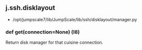 ## j.ssh.disklayout

- /opt/jumpscale7/lib/JumpScale/lib/ssh/disklayout/manager.py

### def get(connection=None) (l8)

Return disk manager for that cuisine connection.

